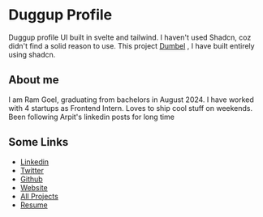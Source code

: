 # Duggup Profile

Duggup profile UI built in svelte and tailwind. I haven't used Shadcn, coz didn't find a solid reason to use. This project [Dumbel](https://dumbel.vercel.app/) , I have built entirely using shadcn.

## About me
I am Ram Goel, graduating from bachelors in August 2024. I have worked with 4 startups as Frontend Intern. Loves to ship cool stuff on weekends. Been following Arpit's linkedin posts for long time


## Some Links

- [Linkedin](https://linkedin.com/in/ramgoel)
- [Twitter](https://twitter.com/theramgoel)
- [Github](https://github.com/RamGoel)
- [Website](https://ramgoel.me/)
- [All Projects](https://ramgoel.me/archive)
- [Resume](https://drive.google.com/file/d/194_Zfsrd358uzblZmq9D8FoazraRoyF1/view)

